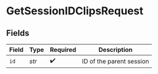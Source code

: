 # GetSessionIDClipsRequest


## Fields

| Field                    | Type                     | Required                 | Description              |
| ------------------------ | ------------------------ | ------------------------ | ------------------------ |
| `id`                     | *str*                    | :heavy_check_mark:       | ID of the parent session |